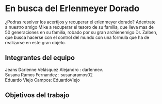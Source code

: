 # En busca del Erlenmeyer Dorado

¿Podras resolver los acertijos y recuperar el erlenmeyer dorado? Adentrate a nuestro amigo Mike a recuperar el tesoro de su familia, que lleva mas de
50 generaciones en su familia, robado por su gran archienemigo Dr. Zalben, que busca hacerse con el control del mundo con una formula que ha de realizarse
en este gran objeto.

## Integrantes del equipo

Jeans Darlenne Velásquez Alejandro : darlennev.\
Susana Ramos Fernandez : susanaramos02\
Eduardo Viejo Campos: EduardoViejo

## Objetivos del trabajo

